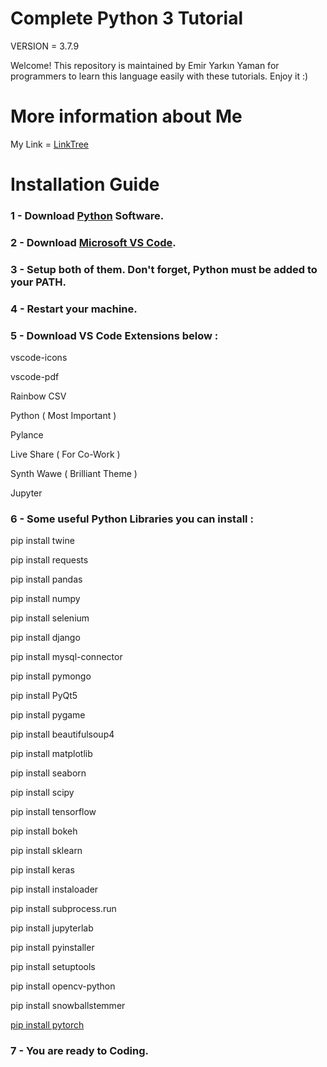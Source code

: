 # Complete Python 3 Tutorial

VERSION = 3.7.9

Welcome! This repository is maintained by Emir Yarkın Yaman for programmers to learn this language easily with these tutorials. Enjoy it :)

# More information about Me

My Link = [LinkTree](https://linktr.ee/Weinoose)

# Installation Guide

### 1 - Download [Python](https://www.python.org) Software.

### 2 - Download [Microsoft VS Code](https://code.visualstudio.com/download).

### 3 - Setup both of them. Don't forget, Python must be added to your PATH.

### 4 - Restart your machine.

### 5 - Download VS Code Extensions below : 
vscode-icons

vscode-pdf

Rainbow CSV

Python ( Most Important )

Pylance

Live Share ( For Co-Work )

Synth Wawe ( Brilliant Theme )

Jupyter

### 6 - Some useful Python Libraries you can install :

pip install twine

pip install requests

pip install pandas

pip install numpy

pip install selenium

pip install django

pip install mysql-connector

pip install pymongo

pip install PyQt5

pip install pygame

pip install beautifulsoup4

pip install matplotlib

pip install seaborn

pip install scipy

pip install tensorflow

pip install bokeh

pip install sklearn

pip install keras

pip install instaloader

pip install subprocess.run

pip install jupyterlab

pip install pyinstaller

pip install setuptools

pip install opencv-python

pip install snowballstemmer

[pip install pytorch](https://pytorch.org)

### 7 - You are ready to Coding.
